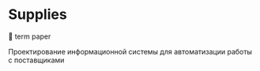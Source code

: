 # Supplies
📖 term paper

Проектирование информационной системы для автоматизации работы с поставщиками
